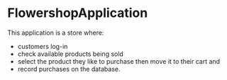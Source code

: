 # FlowershopApplication
This application is a store where:
- customers log-in
- check available products being sold
- select the product they like to purchase then move it to their cart and
- record purchases on the database. 
